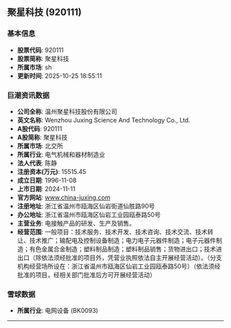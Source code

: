 ## 聚星科技 (920111)

### 基本信息

- **股票代码**: 920111
- **股票简称**: 聚星科技
- **所属市场**: sh
- **更新时间**: 2025-10-25 18:55:11

### 巨潮资讯数据

- **公司全称**: 温州聚星科技股份有限公司
- **英文名称**: Wenzhou Juxing Science And Technology Co., Ltd.
- **A股代码**: 920111
- **A股简称**: 聚星科技
- **所属市场**: 北交所
- **所属行业**: 电气机械和器材制造业
- **法人代表**: 陈静
- **注册资本(万元)**: 15515.45
- **成立日期**: 1996-11-08
- **上市日期**: 2024-11-11
- **官方网站**: www.china-juxing.com
- **注册地址**: 浙江省温州市瓯海区仙岩街道仙胜路90号
- **办公地址**: 浙江省温州市瓯海区仙岩工业园瓯泰路50号
- **主营业务**: 电接触产品的研发、生产及销售。
- **经营范围**: 一般项目：技术服务、技术开发、技术咨询、技术交流、技术转让、技术推广；输配电及控制设备制造；电力电子元器件制造；电子元器件制造；有色金属合金制造；塑料制品制造；塑料制品销售；货物进出口；技术进出口（除依法须经批准的项目外，凭营业执照依法自主开展经营活动）。（分支机构经营场所设在：浙江省温州市瓯海区仙岩工业园瓯泰路50号）（依法须经批准的项目，经相关部门批准后方可开展经营活动）

### 雪球数据

- **所属行业**: 电网设备 (BK0093)

---